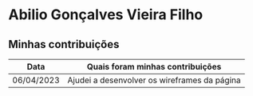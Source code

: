 # Abilio Gonçalves Vieira Filho


## Minhas contribuições

| Data       | Quais foram minhas contribuições |
|------------|----------------------------------|
| 06/04/2023 | Ajudei a desenvolver os wireframes da página
